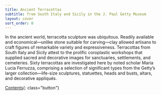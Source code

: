 ```yaml
---
title: Ancient Terracottas
subtitle: from South Italy and Sicily in the J. Paul Getty Museum
layout: cover
sort_order: 0
---
```

In the ancient world, terracotta sculpture was ubiquitous. Readily available and economical&#8212;unlike stone suitable for carving&#8212;clay allowed artisans to craft figures of remarkable variety and expressiveness. Terracottas from South Italy and Sicily attest to the prolific coroplastic workshops that supplied sacred and decorative images for sanctuaries, settlements, and cemeteries. Sixty terracottas are investigated here by noted scholar Maria Lucia Ferruzza, comprising a selection of significant types from the Getty’s larger collection&#8212;life-size sculptures, statuettes, heads and busts, altars, and decorative appliqués.

[Contents](./contents/){: class="button"}
